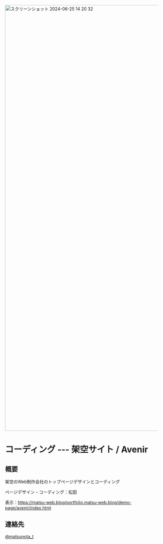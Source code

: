 <img width="1398" alt="スクリーンショット 2024-06-25 14 20 32" src="https://github.com/matsu-no-ta/Demo-coading-avenir/assets/167067672/9714213d-ab53-42a5-a583-6a2bd4ba65a3">

# コーディング --- 架空サイト / Avenir

## 概要
架空のWeb制作会社のトップページデザインとコーディング

ページデザイン・コーディング：松田

表示：https://matsu-web.blog/portfolio.matsu-web.blog/demo-page/avenir/index.html

## 連絡先
[@matsunota_t](https://twitter.com/matsunota_t)